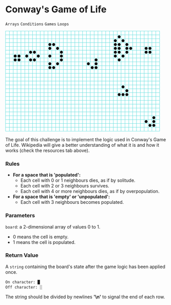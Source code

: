 # Conway's Game of Life

`Arrays` `Conditions` `Games` `Loops`

![Conway's Game of Life](img/game-of-life.gif)

The goal of this challenge is to implement the logic used in Conway's Game of Life. Wikipedia will give a better understanding of what it is and how it works (check the resources tab above).

### Rules

- **For a space that is 'populated':**
  - Each cell with 0 or 1 neighbours dies, as if by solitude.
  - Each cell with 2 or 3 neighbours survives.
  - Each cell with 4 or more neighbours dies, as if by overpopulation.
- **For a space that is 'empty' or 'unpopulated':**
  - Each cell with 3 neighbours becomes populated.

### Parameters

`board`: a 2-dimensional array of values 0 to 1.

- 0 means the cell is empty.
- 1 means the cell is populated.

### Return Value

A `string` containing the board's state after the game logic has been applied once.

```
On character: █
Off character: ░
```

The string should be divided by newlines **'\n'** to signal the end of each row.

